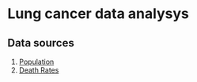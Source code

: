 # Lung cancer data analysys

## Data sources

1. [Population](https://ourworldindata.org/grapher/population-past-future?tab=chart&country=CHN~IND~USA~NGA~BRA~JPN~IDN)
2. [Death Rates](https://ourworldindata.org/grapher/lung-cancer-death-rates-males?country=~DNK)
